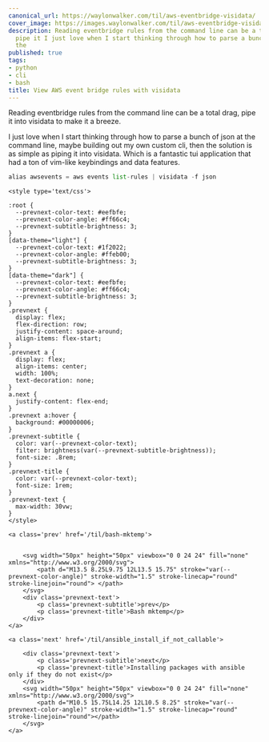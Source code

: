 ```yaml
---
canonical_url: https://waylonwalker.com/til/aws-eventbridge-visidata/
cover_image: https://images.waylonwalker.com/til/aws-eventbridge-visidata.png
description: Reading eventbridge rules from the command line can be a total drag,
  pipe it I just love when I start thinking through how to parse a bunch of json at
  the
published: true
tags:
- python
- cli
- bash
title: View AWS event bridge rules with visidata
---
```


Reading eventbridge rules from the command line can be a total drag, pipe it into visidata to make it a breeze.

I just love when I start thinking through how to parse a bunch of json at the command line, maybe building out my own custom cli, then the solution is as simple as piping it into visidata.  Which is a fantastic tui application that had a ton of vim-like keybindings and data features.


``` python
alias awsevents = aws events list-rules | visidata -f json
```
<div class='prevnext'>

    <style type='text/css'>

    :root {
      --prevnext-color-text: #eefbfe;
      --prevnext-color-angle: #ff66c4;
      --prevnext-subtitle-brightness: 3;
    }
    [data-theme="light"] {
      --prevnext-color-text: #1f2022;
      --prevnext-color-angle: #ffeb00;
      --prevnext-subtitle-brightness: 3;
    }
    [data-theme="dark"] {
      --prevnext-color-text: #eefbfe;
      --prevnext-color-angle: #ff66c4;
      --prevnext-subtitle-brightness: 3;
    }
    .prevnext {
      display: flex;
      flex-direction: row;
      justify-content: space-around;
      align-items: flex-start;
    }
    .prevnext a {
      display: flex;
      align-items: center;
      width: 100%;
      text-decoration: none;
    }
    a.next {
      justify-content: flex-end;
    }
    .prevnext a:hover {
      background: #00000006;
    }
    .prevnext-subtitle {
      color: var(--prevnext-color-text);
      filter: brightness(var(--prevnext-subtitle-brightness));
      font-size: .8rem;
    }
    .prevnext-title {
      color: var(--prevnext-color-text);
      font-size: 1rem;
    }
    .prevnext-text {
      max-width: 30vw;
    }
    </style>
    
    <a class='prev' href='/til/bash-mktemp'>
    

        <svg width="50px" height="50px" viewbox="0 0 24 24" fill="none" xmlns="http://www.w3.org/2000/svg">
            <path d="M13.5 8.25L9.75 12L13.5 15.75" stroke="var(--prevnext-color-angle)" stroke-width="1.5" stroke-linecap="round" stroke-linejoin="round"> </path>
        </svg>
        <div class='prevnext-text'>
            <p class='prevnext-subtitle'>prev</p>
            <p class='prevnext-title'>Bash mktemp</p>
        </div>
    </a>
    
    <a class='next' href='/til/ansible_install_if_not_callable'>
    
        <div class='prevnext-text'>
            <p class='prevnext-subtitle'>next</p>
            <p class='prevnext-title'>Installing packages with ansible only if they do not exist</p>
        </div>
        <svg width="50px" height="50px" viewbox="0 0 24 24" fill="none" xmlns="http://www.w3.org/2000/svg">
            <path d="M10.5 15.75L14.25 12L10.5 8.25" stroke="var(--prevnext-color-angle)" stroke-width="1.5" stroke-linecap="round" stroke-linejoin="round"></path>
        </svg>
    </a>
  </div>